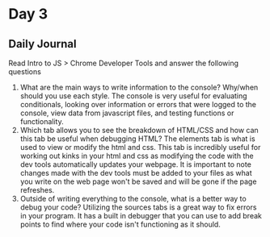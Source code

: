 # Day 3

## Daily Journal
Read Intro to JS > Chrome Developer Tools and answer the following questions
1. What are the main ways to write information to the console? Why/when should you use each style.
The console is very useful for evaluating conditionals, looking over information or errors that were logged to the console, view data from javascript files, and testing functions or functionality.
2. Which tab allows you to see the breakdown of HTML/CSS and how can this tab be useful when debugging HTML?
The elements tab is what is used to view or modify the html and css. This tab is incredibly useful for working out kinks in your html and css as modifying the code with the dev tools automatically updates your webpage. It is important to note changes made with the dev tools must be added to your files as what you write on the web page won't be saved and will be gone if the page refreshes.
3. Outside of writing everything to the console, what is a better way to debug your code?
Utilizing the sources tabs is a great way to fix errors in your program. It has a built in debugger that you can use to add break points to find where your code isn't functioning as it should.
